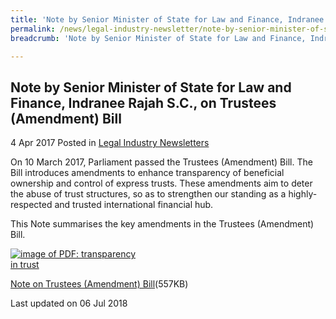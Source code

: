 ```yaml
---
title: 'Note by Senior Minister of State for Law and Finance, Indranee Rajah S.C., on Trustees (Amendment) Bill'
permalink: /news/legal-industry-newsletter/note-by-senior-minister-of-state-for-law-and-finance--indranee-r1/
breadcrumb: 'Note by Senior Minister of State for Law and Finance, Indranee Rajah S.C., on Trustees (Amendment) Bill 2017'

---
```



<style>
  .image {width: 200px;}
  .image img {max-width: 100%;}
</style>

Note by Senior Minister of State for Law and Finance, Indranee Rajah S.C., on Trustees (Amendment) Bill
---

4 Apr 2017 Posted in [Legal Industry Newsletters](/news/legal-industry-newsletters/)

On 10 March 2017, Parliament passed the Trustees (Amendment) Bill. The Bill introduces amendments to enhance transparency of beneficial ownership and control of express trusts. These amendments aim to deter the abuse of trust structures, so as to strengthen our standing as a highly-respected and trusted international financial hub.

This Note summarises the key amendments in the Trustees (Amendment) Bill.

<div class="image">
  <a href="/files/NoteonTrusteesAmendmentBill.pdf/"><img src="/images/1530863993117.jpg/" alt="image of PDF: transparency in trust"></a>
</div>

<a href="/files/NoteonTrusteesAmendmentBill.pdf/">Note on Trustees (Amendment) Bill</a>(557KB)

<p class="right-side-updated">Last updated on 06 Jul 2018</p>
